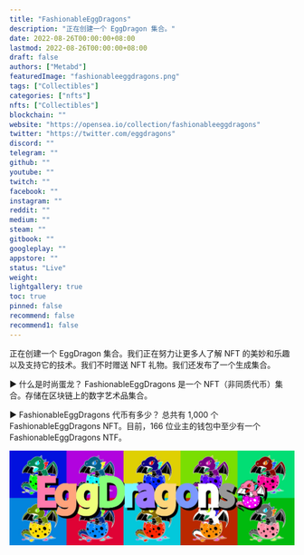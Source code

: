 ```yaml
---
title: "FashionableEggDragons"
description: "正在创建一个 EggDragon 集合。"
date: 2022-08-26T00:00:00+08:00
lastmod: 2022-08-26T00:00:00+08:00
draft: false
authors: ["Metabd"]
featuredImage: "fashionableeggdragons.png"
tags: ["Collectibles"]
categories: ["nfts"]
nfts: ["Collectibles"]
blockchain: ""
website: "https://opensea.io/collection/fashionableeggdragons"
twitter: "https://twitter.com/eggdragons"
discord: ""
telegram: ""
github: ""
youtube: ""
twitch: ""
facebook: ""
instagram: ""
reddit: ""
medium: ""
steam: ""
gitbook: ""
googleplay: ""
appstore: ""
status: "Live"
weight: 
lightgallery: true
toc: true
pinned: false
recommend: false
recommend1: false
---
```

正在创建一个 EggDragon 集合。我们正在努力让更多人了解 NFT 的美妙和乐趣以及支持它的技术。我们不时赠送 NFT 礼物。我们还发布了一个生成集合。

▶ 什么是时尚蛋龙？
FashionableEggDragons 是一个 NFT（非同质代币）集合。存储在区块链上的数字艺术品集合。

▶ FashionableEggDragons 代币有多少？
总共有 1,000 个 FashionableEggDragons NFT。目前，166 位业主的钱包中至少有一个 FashionableEggDragons NTF。

![nft](512231234123.jpg)